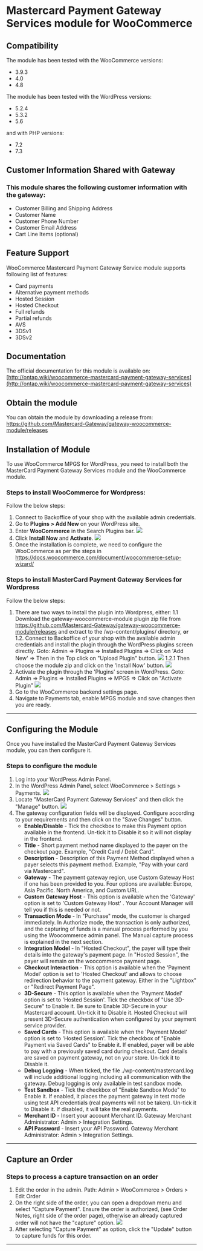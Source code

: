 # Mastercard Payment Gateway Services module for WooCommerce
## Compatibility
The module has been tested with the WooCommerce versions:
- 3.9.3
- 4.0
- 4.8

The module has been tested with the WordPress versions:
- 5.2.4
- 5.3.2
- 5.6

and with PHP versions:
- 7.2
- 7.3
## Customer Information Shared with Gateway
### This module shares the following customer information with the gateway:
- Customer Billing and Shipping Address
- Customer Name
- Customer Phone Number
- Customer Email Address
- Cart Line Items (optional)

## Feature Support

WooCommerce Mastercard Payment Gateway Service module supports following list of features:

- Card payments
- Alternative payment methods
- Hosted Session
- Hosted Checkout
- Full refunds
- Partial refunds
- AVS
- 3DSv1
- 3DSv2

## Documentation

The official documentation for this module is available on: [http://ontap.wiki/woocommerce-mastercard-payment-gateway-services](http://ontap.wiki/woocommerce-mastercard-payment-gateway-services)


## Obtain the module
You can obtain the module by downloading a release from: https://github.com/Mastercard-Gateway/gateway-woocommerce-module/releases
## Installation of Module
To use WooCommerce MPGS for WordPress, you need to install both the MasterCard Payment Gateway Services module and the WooCommerce module. 
### Steps to install WooCommerce for Wordpress:
Follow the below steps:
1. Connect to Backoffice of your shop with the available admin credentials.
2. Go to **Plugins > Add New** on your WordPress site.
3. Enter **WooCommerce** in the Search Plugins bar. 
![](images/1.png)
4. Click **Install Now** and **Activate**.
![](images/2.png)
5. Once the installation is complete, we need to configure the WooCommerce as per the steps in https://docs.woocommerce.com/document/woocommerce-setup-wizard/
### Steps to install MasterCard Payment Gateway Services for Wordpress
Follow the below steps:
1. There are two ways to install the plugin into Wordpress, either:
1.1 Download the gateway-woocommerce-module plugin zip file from https://github.com/Mastercard-Gateway/gateway-woocommerce-module/releases and extract to the /wp-content/plugins/ directory,
**or**
1.2. Connect to Backoffice of your shop with the available admin credentials and install the plugin through the WordPress plugins screen directly.
Goto: Admin => Plugins => Installed Plugins => Click on 'Add New' => Then in the Top click on "Upload Plugin" button.
![](images/3.png)
1.2.1 Then choose the module zip and click on the 'Install Now' button.
![](images/4.png)
2. Activate the plugin through the 'Plugins' screen in WordPress.
 Goto: Admin => Plugins => Installed Plugins => MPGS => Click on "Activate Plugin"
![](images/5.png)
3. Go to the WooCommerce backend settings page.
4. Navigate to Payments tab, enable MPGS module and save changes then you are ready.
---
## Configuring the Module
Once you have installed the MasterCard Payment Gateway Services module, you can then configure it. 
### Steps to configure the module
1. Log into your WordPress Admin Panel.  
2. In the WordPress Admin Panel, select WooCommerce > Settings > Payments.
![](images/6.png)
3. Locate "MasterCard Payment Gateway Services" and then click the "Manage" button.
![](images/7.png)
3. The gateway configuration fields will be displayed. Configure according to your requirements and then click on the "Save Changes" button.
    - **Enable/Disable** - Tick the checkbox to make this Payment option available in the frontend. Un-tick it to Disable it so it will not display in the frontend.
    - **Title** - Short payment method name displayed to the payer on the checkout page. Example, "Credit Card / Debit Card".
    - **Description** - Description of this Payment Method displayed when a payer selects this payment method. Example, "Pay with your card via Mastercard".
    - **Gateway** - The payment gateway region, use Custom Gateway Host if one has been provided to you. Four options are available: Europe, Asia Pacific. North America, and Custom URL.
    - **Custom Gateway Host** - This option is available when the 'Gateway' option is set to 'Custom Gateway Host' . Your Account Manager will tell you if this is needed or not.
    - **Transaction Mode** - In "Purchase" mode, the customer is charged immediately. In Authorize mode, the transaction is only authorized, and the capturing of funds is a manual process performed by you using the Woocommerce admin panel. The Manual capture process is explained in the next section.
    - **Integration Model** - In "Hosted Checkout", the payer will type their details into the gateway's payment page. In "Hosted Session", the payer will remain on the woocommerce payment page.
    - **Checkout Interaction** - This option is available when the 'Payment Model' option is set to 'Hosted Checkout' and allows to choose redirection behavior to the payment gateway. Either in the "Lightbox" or "Redirect Payment Page".
    - **3D-Secure** - This option is available when the 'Payment Model' option is set to 'Hosted Session'. Tick the checkbox of "Use 3D-Secure" to Enable it. Be sure to Enable 3D-Secure in your Mastercard account. Un-tick it to Disable it. Hosted Checkout will present 3D-Secure authentication when configured by your payment service provider.
    - **Saved Cards** - This option is available when the 'Payment Model' option is set to 'Hosted Session'. Tick the checkbox of "Enable Payment via Saved Cards" to Enable it. If enabled, payer will be able to pay with a previously saved card during checkout. Card details are saved on payment gateway, not on your store. Un-tick it to Disable it.
    - **Debug Logging** - When ticked, the file ./wp-content/mastercard.log will include additional logging including all communication with the gateway. Debug logging is only available in test sandbox mode.
    - **Test Sandbox** - Tick the checkbox of "Enable Sandbox Mode" to Enable it. If enabled, it places the payment gateway in test mode using test API credentials (real payments will not be taken). Un-tick it to Disable it. If disabled, it will take the real payments.
    - **Merchant ID** - Insert your account Merchant ID. Gateway Merchant Administrator: Admin > Integration Settings.
    - **API Password** - Insert your API Password. Gateway Merchant Administrator: Admin > Integration Settings.
---
## Capture an Order
### Steps to process a capture transaction on an order
1. Edit the order in the admin. Path: Admin >  WooCommerce > Orders > Edit Order 
2. On the right side of the order, you can open a dropdown menu and select "Capture Payment". Ensure the order is authorized, (see Order Notes, right side of the order page), otherwise an already captured order will not have the "capture" option.
![](images/8.png)
3. After selecting "Capture Payment" as option, click the "Update" button to capture funds for this order.
---
